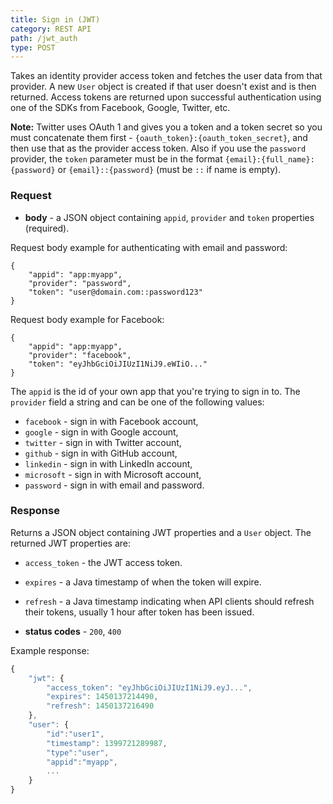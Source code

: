 ```yaml
---
title: Sign in (JWT)
category: REST API
path: /jwt_auth
type: POST
---
```


Takes an identity provider access token and fetches the user data from that provider. A new `User` object is created
if that user doesn't exist and is then returned. Access tokens are returned upon successful authentication
using one of the SDKs from Facebook, Google, Twitter, etc.

**Note:** Twitter uses OAuth 1 and gives you a token and a token secret so you must concatenate them first -
`{oauth_token}:{oauth_token_secret}`, and then use that as the provider access token.
Also if you use the `password` provider, the `token` parameter must be in the format `{email}:{full_name}:{password}` or
`{email}::{password}` (must be `::` if name is empty).

### Request

- **body** - a JSON object containing `appid`, `provider` and `token` properties (required).

Request body example for authenticating with email and password:
```
{
	"appid": "app:myapp",
	"provider": "password",
	"token": "user@domain.com::password123"
}
```
Request body example for Facebook:
```
{
	"appid": "app:myapp",
	"provider": "facebook",
	"token": "eyJhbGciOiJIUzI1NiJ9.eWIiO..."
}
```
The `appid` is the id of your own app that you're trying to sign in to. The `provider` field a string and can be
one of the following values:
- `facebook` - sign in with Facebook account,
- `google` - sign in with Google account,
- `twitter` - sign in with Twitter account,
- `github` - sign in with GitHub account,
- `linkedin` - sign in with LinkedIn account,
- `microsoft` - sign in with Microsoft account,
- `password` - sign in with email and password.

### Response

Returns a JSON object containing JWT properties and a `User` object. The returned JWT properties are:

- `access_token` - the JWT access token.
- `expires` - a Java timestamp of when the token will expire.
- `refresh` - a Java timestamp indicating when API clients should refresh their tokens,
usually 1 hour after token has been issued.

- **status codes** - `200`, `400`

Example response:
```js
{
	"jwt": {
		"access_token": "eyJhbGciOiJIUzI1NiJ9.eyJ...",
		"expires": 1450137214490,
		"refresh": 1450137216490
	},
	"user": {
		"id":"user1",
		"timestamp": 1399721289987,
		"type":"user",
		"appid":"myapp",
		...
	}
}
```
